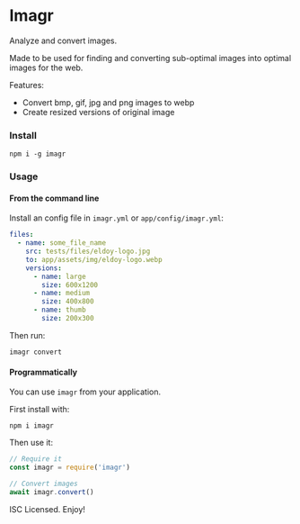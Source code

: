 # Imagr

Analyze and convert images.

Made to be used for finding and converting sub-optimal images into optimal images for the web.

Features:

* Convert bmp, gif, jpg and png images to webp
* Create resized versions of original image

### Install

```
npm i -g imagr
```

### Usage

#### From the command line

Install an config file in `imagr.yml` or `app/config/imagr.yml`:
```yml
files:
  - name: some_file_name
    src: tests/files/eldoy-logo.jpg
    to: app/assets/img/eldoy-logo.webp
    versions:
      - name: large
        size: 600x1200
      - name: medium
        size: 400x800
      - name: thumb
        size: 200x300
```

Then run:
```
imagr convert
```

#### Programmatically

You can use `imagr` from your application.

First install with:
```
npm i imagr
```

Then use it:
```js
// Require it
const imagr = require('imagr')

// Convert images
await imagr.convert()
```

ISC Licensed. Enjoy!
